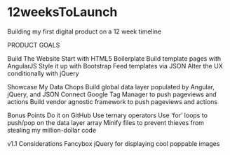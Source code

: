 # 12weeksToLaunch
Building my first digital product on a 12 week timeline

PRODUCT GOALS

Build The Website
  Start with HTML5 Boilerplate
  Build template pages with AngularJS
  Style it up with Bootstrap
  Feed templates via JSON
  Alter the UX conditionally with jQuery
  
Showcase My Data Chops
  Build global data layer populated by Angular, jQuery, and JSON
  Connect Google Tag Manager to push pageviews and actions
  Build vendor agnostic framework to push pageviews and actions
  
Bonus Points
  Do it on GitHub
  Use ternary operators
  Use ‘for’ loops to push/pop on the data layer array
  Minify files to prevent thieves from stealing my million-dollar code

v1.1 Considerations
  Fancybox jQuery for displaying cool poppable images
  
